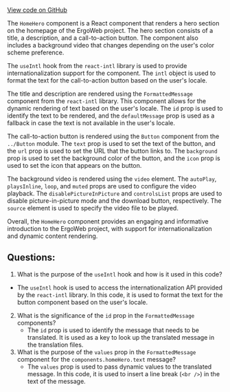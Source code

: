 [View code on GitHub](https://github.com/ergoplatform/ergoweb/components/home/HomeHero.tsx)

The `HomeHero` component is a React component that renders a hero section on the homepage of the ErgoWeb project. The hero section consists of a title, a description, and a call-to-action button. The component also includes a background video that changes depending on the user's color scheme preference.

The `useIntl` hook from the `react-intl` library is used to provide internationalization support for the component. The `intl` object is used to format the text for the call-to-action button based on the user's locale.

The title and description are rendered using the `FormattedMessage` component from the `react-intl` library. This component allows for the dynamic rendering of text based on the user's locale. The `id` prop is used to identify the text to be rendered, and the `defaultMessage` prop is used as a fallback in case the text is not available in the user's locale.

The call-to-action button is rendered using the `Button` component from the `../Button` module. The `text` prop is used to set the text of the button, and the `url` prop is used to set the URL that the button links to. The `background` prop is used to set the background color of the button, and the `icon` prop is used to set the icon that appears on the button.

The background video is rendered using the `video` element. The `autoPlay`, `playsInline`, `loop`, and `muted` props are used to configure the video playback. The `disablePictureInPicture` and `controlsList` props are used to disable picture-in-picture mode and the download button, respectively. The `source` element is used to specify the video file to be played.

Overall, the `HomeHero` component provides an engaging and informative introduction to the ErgoWeb project, with support for internationalization and dynamic content rendering.
## Questions: 
 1. What is the purpose of the `useIntl` hook and how is it used in this code?
   - The `useIntl` hook is used to access the internationalization API provided by the `react-intl` library. In this code, it is used to format the text for the button component based on the user's locale.
2. What is the significance of the `id` prop in the `FormattedMessage` components?
   - The `id` prop is used to identify the message that needs to be translated. It is used as a key to look up the translated message in the translation files.
3. What is the purpose of the `values` prop in the `FormattedMessage` component for the `components.homeHero.text` message?
   - The `values` prop is used to pass dynamic values to the translated message. In this code, it is used to insert a line break (`<br />`) in the text of the message.